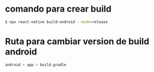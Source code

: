 # comando para crear build

```bash
$ npx react-native build-android --mode=release
```

# Ruta para cambiar version de build android

```bash
android > app > build.gradle
```
